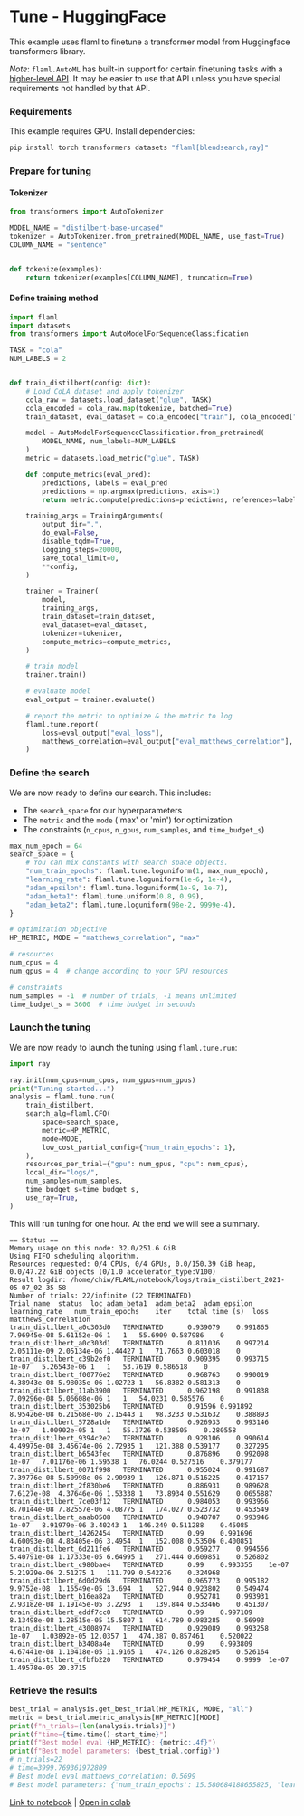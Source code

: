 # Tune - HuggingFace

This example uses flaml to finetune a transformer model from Huggingface transformers library.

*Note*: `flaml.AutoML` has built-in support for certain finetuning tasks with a
[higher-level API](AutoML-NLP).
It may be easier to use that API unless you have special requirements not handled by that API.

### Requirements

This example requires GPU. Install dependencies:

```python
pip install torch transformers datasets "flaml[blendsearch,ray]"
```

### Prepare for tuning

#### Tokenizer

```python
from transformers import AutoTokenizer

MODEL_NAME = "distilbert-base-uncased"
tokenizer = AutoTokenizer.from_pretrained(MODEL_NAME, use_fast=True)
COLUMN_NAME = "sentence"


def tokenize(examples):
    return tokenizer(examples[COLUMN_NAME], truncation=True)
```

#### Define training method

```python
import flaml
import datasets
from transformers import AutoModelForSequenceClassification

TASK = "cola"
NUM_LABELS = 2


def train_distilbert(config: dict):
    # Load CoLA dataset and apply tokenizer
    cola_raw = datasets.load_dataset("glue", TASK)
    cola_encoded = cola_raw.map(tokenize, batched=True)
    train_dataset, eval_dataset = cola_encoded["train"], cola_encoded["validation"]

    model = AutoModelForSequenceClassification.from_pretrained(
        MODEL_NAME, num_labels=NUM_LABELS
    )
    metric = datasets.load_metric("glue", TASK)

    def compute_metrics(eval_pred):
        predictions, labels = eval_pred
        predictions = np.argmax(predictions, axis=1)
        return metric.compute(predictions=predictions, references=labels)

    training_args = TrainingArguments(
        output_dir=".",
        do_eval=False,
        disable_tqdm=True,
        logging_steps=20000,
        save_total_limit=0,
        **config,
    )

    trainer = Trainer(
        model,
        training_args,
        train_dataset=train_dataset,
        eval_dataset=eval_dataset,
        tokenizer=tokenizer,
        compute_metrics=compute_metrics,
    )

    # train model
    trainer.train()

    # evaluate model
    eval_output = trainer.evaluate()

    # report the metric to optimize & the metric to log
    flaml.tune.report(
        loss=eval_output["eval_loss"],
        matthews_correlation=eval_output["eval_matthews_correlation"],
    )
```

### Define the search

We are now ready to define our search. This includes:

- The `search_space` for our hyperparameters
- The `metric` and the `mode` ('max' or 'min') for optimization
- The constraints (`n_cpus`, `n_gpus`, `num_samples`, and `time_budget_s`)

```python
max_num_epoch = 64
search_space = {
    # You can mix constants with search space objects.
    "num_train_epochs": flaml.tune.loguniform(1, max_num_epoch),
    "learning_rate": flaml.tune.loguniform(1e-6, 1e-4),
    "adam_epsilon": flaml.tune.loguniform(1e-9, 1e-7),
    "adam_beta1": flaml.tune.uniform(0.8, 0.99),
    "adam_beta2": flaml.tune.loguniform(98e-2, 9999e-4),
}

# optimization objective
HP_METRIC, MODE = "matthews_correlation", "max"

# resources
num_cpus = 4
num_gpus = 4  # change according to your GPU resources

# constraints
num_samples = -1  # number of trials, -1 means unlimited
time_budget_s = 3600  # time budget in seconds
```

### Launch the tuning

We are now ready to launch the tuning using `flaml.tune.run`:

```python
import ray

ray.init(num_cpus=num_cpus, num_gpus=num_gpus)
print("Tuning started...")
analysis = flaml.tune.run(
    train_distilbert,
    search_alg=flaml.CFO(
        space=search_space,
        metric=HP_METRIC,
        mode=MODE,
        low_cost_partial_config={"num_train_epochs": 1},
    ),
    resources_per_trial={"gpu": num_gpus, "cpu": num_cpus},
    local_dir="logs/",
    num_samples=num_samples,
    time_budget_s=time_budget_s,
    use_ray=True,
)
```

This will run tuning for one hour. At the end we will see a summary.

```
== Status ==
Memory usage on this node: 32.0/251.6 GiB
Using FIFO scheduling algorithm.
Resources requested: 0/4 CPUs, 0/4 GPUs, 0.0/150.39 GiB heap, 0.0/47.22 GiB objects (0/1.0 accelerator_type:V100)
Result logdir: /home/chiw/FLAML/notebook/logs/train_distilbert_2021-05-07_02-35-58
Number of trials: 22/infinite (22 TERMINATED)
Trial name	status	loc	adam_beta1	adam_beta2	adam_epsilon	learning_rate	num_train_epochs	iter	total time (s)	loss	matthews_correlation
train_distilbert_a0c303d0	TERMINATED		0.939079	0.991865	7.96945e-08	5.61152e-06	1	1	55.6909	0.587986	0
train_distilbert_a0c303d1	TERMINATED		0.811036	0.997214	2.05111e-09	2.05134e-06	1.44427	1	71.7663	0.603018	0
train_distilbert_c39b2ef0	TERMINATED		0.909395	0.993715	1e-07	5.26543e-06	1	1	53.7619	0.586518	0
train_distilbert_f00776e2	TERMINATED		0.968763	0.990019	4.38943e-08	5.98035e-06	1.02723	1	56.8382	0.581313	0
train_distilbert_11ab3900	TERMINATED		0.962198	0.991838	7.09296e-08	5.06608e-06	1	1	54.0231	0.585576	0
train_distilbert_353025b6	TERMINATED		0.91596	0.991892	8.95426e-08	6.21568e-06	2.15443	1	98.3233	0.531632	0.388893
train_distilbert_5728a1de	TERMINATED		0.926933	0.993146	1e-07	1.00902e-05	1	1	55.3726	0.538505	0.280558
train_distilbert_9394c2e2	TERMINATED		0.928106	0.990614	4.49975e-08	3.45674e-06	2.72935	1	121.388	0.539177	0.327295
train_distilbert_b6543fec	TERMINATED		0.876896	0.992098	1e-07	7.01176e-06	1.59538	1	76.0244	0.527516	0.379177
train_distilbert_0071f998	TERMINATED		0.955024	0.991687	7.39776e-08	5.50998e-06	2.90939	1	126.871	0.516225	0.417157
train_distilbert_2f830be6	TERMINATED		0.886931	0.989628	7.6127e-08	4.37646e-06	1.53338	1	73.8934	0.551629	0.0655887
train_distilbert_7ce03f12	TERMINATED		0.984053	0.993956	8.70144e-08	7.82557e-06	4.08775	1	174.027	0.523732	0.453549
train_distilbert_aaab0508	TERMINATED		0.940707	0.993946	1e-07	8.91979e-06	3.40243	1	146.249	0.511288	0.45085
train_distilbert_14262454	TERMINATED		0.99	0.991696	4.60093e-08	4.83405e-06	3.4954	1	152.008	0.53506	0.400851
train_distilbert_6d211fe6	TERMINATED		0.959277	0.994556	5.40791e-08	1.17333e-05	6.64995	1	271.444	0.609851	0.526802
train_distilbert_c980bae4	TERMINATED		0.99	0.993355	1e-07	5.21929e-06	2.51275	1	111.799	0.542276	0.324968
train_distilbert_6d0d29d6	TERMINATED		0.965773	0.995182	9.9752e-08	1.15549e-05	13.694	1	527.944	0.923802	0.549474
train_distilbert_b16ea82a	TERMINATED		0.952781	0.993931	2.93182e-08	1.19145e-05	3.2293	1	139.844	0.533466	0.451307
train_distilbert_eddf7cc0	TERMINATED		0.99	0.997109	8.13498e-08	1.28515e-05	15.5807	1	614.789	0.983285	0.56993
train_distilbert_43008974	TERMINATED		0.929089	0.993258	1e-07	1.03892e-05	12.0357	1	474.387	0.857461	0.520022
train_distilbert_b3408a4e	TERMINATED		0.99	0.993809	4.67441e-08	1.10418e-05	11.9165	1	474.126	0.828205	0.526164
train_distilbert_cfbfb220	TERMINATED		0.979454	0.9999	1e-07	1.49578e-05	20.3715
```

### Retrieve the results

```python
best_trial = analysis.get_best_trial(HP_METRIC, MODE, "all")
metric = best_trial.metric_analysis[HP_METRIC][MODE]
print(f"n_trials={len(analysis.trials)}")
print(f"time={time.time()-start_time}")
print(f"Best model eval {HP_METRIC}: {metric:.4f}")
print(f"Best model parameters: {best_trial.config}")
# n_trials=22
# time=3999.769361972809
# Best model eval matthews_correlation: 0.5699
# Best model parameters: {'num_train_epochs': 15.580684188655825, 'learning_rate': 1.2851507818900338e-05, 'adam_epsilon': 8.134982521948352e-08, 'adam_beta1': 0.99, 'adam_beta2': 0.9971094424784387}
```

[Link to notebook](https://github.com/microsoft/FLAML/blob/main/notebook/tune_huggingface.ipynb) | [Open in colab](https://colab.research.google.com/github/microsoft/FLAML/blob/main/notebook/tune_huggingface.ipynb)
